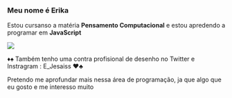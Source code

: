 ### Meu nome é Erika

Estou cursanso a matéria **Pensamento Computacional** e estou apredendo a programar em **JavaScript**

![](https://img.shields.io/badge/JavaScript-323330?style=for-the-badge&logo=javascript&logoColor=F7DF1E)

♦️♠️ Também tenho uma contra profisional de desenho no Twitter e Instragram : E_Jesaiss ♥️♣️

Pretendo me aprofundar mais nessa área de programação, ja que algo que eu gosto e me interesso muito
